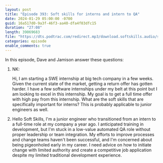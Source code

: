 ```yaml
---
layout: post
title: "Episode 393: Soft skills for interns and intern to QA"
date: 2024-01-29 05:00:00 -0700
guid: 16a517d0-9a3f-46f3-aa40-dfa4f03dfc15
duration: "27:08"
length: 39069683
file: "https://dts.podtrac.com/redirect.mp3/download.softskills.audio/sse-393.mp3"
categories: episode
enable_comments: true
---
```


In this episode, Dave and Jamison answer these questions:

1. NK:
   
   Hi, I am starting a SWE internship at big tech company in a few weeks. Given the current state of the market, getting a return offer has gotten harder. I have a few software internships under my belt at this point but I am looking to excel in this internship. My goal is to get a full time offer with high pay from this internship. What are the soft skills that are specifically important for interns? This is probably applicable to junior engineers as well.

2. Hello Soft Skills, I'm a junior engineer who transitioned from an intern to a full-time role at my company a year ago. I anticipated training in development, but I'm stuck in a low-value automated QA role without proper leadership or team integration. My efforts to improve processes and change teams haven't been successful, and I'm concerned about being pigeonholed early in my career. I need advice on how to initiate change with limited authority and create a competitive job application despite my limited traditional development experience.
